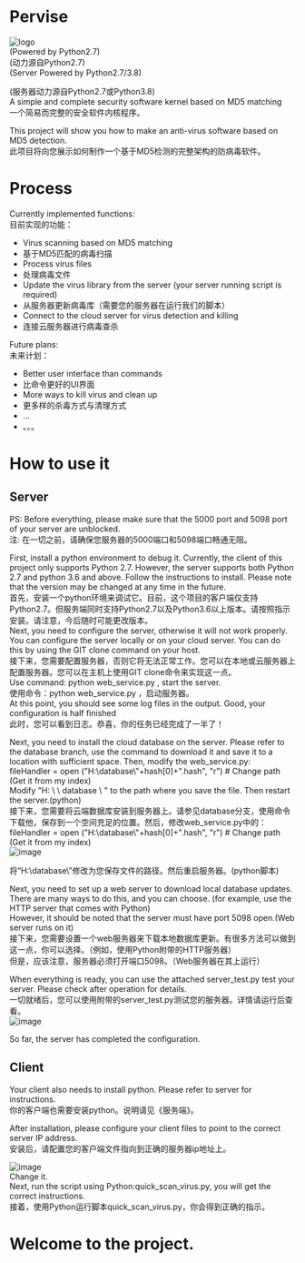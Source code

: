 # Pervise
![logo](https://user-images.githubusercontent.com/64673335/185289899-4d6c6b67-7daa-44c8-a556-ff867629aa38.png)<br/>
(Powered by Python2.7)<br/>
(动力源自Python2.7)<br/>
(Server Powered by Python2.7/3.8)<br/>

(服务器动力源自Python2.7或Python3.8)<br/>
A simple and complete security software kernel based on MD5 matching<br/>
一个简易而完整的安全软件内核程序。

This project will show you how to make an anti-virus software based on MD5 detection.<br/>
此项目将向您展示如何制作一个基于MD5检测的完整架构的防病毒软件。

# Process
Currently implemented functions:<br/>
目前实现的功能：<br/>

  - Virus scanning based on MD5 matching
  - 基于MD5匹配的病毒扫描
  - Process virus files
  - 处理病毒文件
  - Update the virus library from the server (your server running script is required)
  - 从服务器更新病毒库（需要您的服务器在运行我们的脚本）
  - Connect to the cloud server for virus detection and killing
  - 连接云服务器进行病毒查杀
  
 Future plans:<br/>
 未来计划：<br/>
  - Better user interface than commands
  - 比命令更好的UI界面
  - More ways to kill virus and clean up
  - 更多样的杀毒方式与清理方式
  - ...
  - 。。。
 
 # How to use it
 
## Server
PS: Before everything, please make sure that the 5000 port and 5098 port of your server are unblocked.<br/>
注: 在一切之前，请确保您服务器的5000端口和5098端口畅通无阻。<br/>

 First, install a python environment to debug it. Currently, the client of this project only supports Python 2.7. However, the server supports both Python 2.7 and python 3.6 and above. Follow the instructions to install. Please note that the version may be changed at any time in the future.<br/>
 首先，安装一个python环境来调试它。目前，这个项目的客户端仅支持Python2.7。但服务端同时支持Python2.7以及Python3.6以上版本。请按照指示安装。请注意，今后随时可能更改版本。<br/>
Next, you need to configure the server, otherwise it will not work properly. You can configure the server locally or on your cloud server. You can do this by using the GIT clone command on your host.<br/>
接下来，您需要配置服务器，否则它将无法正常工作。您可以在本地或云服务器上配置服务器。您可以在主机上使用GIT clone命令来实现这一点。<br/>
Use command: python web_service.py , start the server.<br/>
使用命令：python web_service.py ，启动服务器。<br/>
At this point, you should see some log files in the output. Good, your configuration is half finished<br/>
此时，您可以看到日志。恭喜，你的任务已经完成了一半了！<br/>

Next, you need to install the cloud database on the server. Please refer to the database branch, use the command to download it and save it to a location with sufficient space. Then, modify the web_service.py:<br/>
fileHandler  =  open  ("H:\\database\\"+hash[0]+".hash",  "r") # Change path (Get it from my index)<br/>
Modify "H: \ \ database \ \" to the path where you save the file. Then restart the server.(python)<br/>
接下来，您需要将云端数据库安装到服务器上。请参见database分支，使用命令下载他，保存到一个空间充足的位置。然后，修改web_service.py中的：<br/>
fileHandler  =  open  ("H:\\database\\"+hash[0]+".hash",  "r") # Change path (Get it from my index)<br/>
![image](https://user-images.githubusercontent.com/64673335/185305542-bb48d0d3-07a5-4b74-9aa9-0c2eb461ed3e.png)

将“H:\\database\\”修改为您保存文件的路径。然后重启服务器。(python脚本)<br/>

Next, you need to set up a web server to download local database updates. There are many ways to do this, and you can choose. (for example, use the HTTP server that comes with Python)<br/>
However, it should be noted that the server must have port 5098 open.(Web server runs on it)<br/>
接下来，您需要设置一个web服务器来下载本地数据库更新。有很多方法可以做到这一点，你可以选择。（例如，使用Python附带的HTTP服务器）<br/>
但是，应该注意，服务器必须打开端口5098。（Web服务器在其上运行）<br/>

When everything is ready, you can use the attached server_test.py test your server. Please check after operation for details.<br/>
一切就绪后，您可以使用附带的server_test.py测试您的服务器。详情请运行后查看。<br/>
![image](https://user-images.githubusercontent.com/64673335/185343583-dbf232a0-4165-49aa-b8df-8ba906df1caa.png)
<br/>

So far, the server has completed the configuration.
## Client
Your client also needs to install python. Please refer to server for instructions.<br/>
你的客户端也需要安装python。说明请见《服务端》。<br/>

After installation, please configure your client files to point to the correct server IP address.<br/>
安装后，请配置您的客户端文件指向到正确的服务器ip地址上。<br/>

![image](https://user-images.githubusercontent.com/64673335/185305311-11d6d09d-8a20-4099-abf0-9ab0a8ab9585.png) <br/>
Change it.<br/>
Next, run the script using Python:quick_scan_virus.py, you will get the correct instructions.<br/>
 接着，使用Python运行脚本quick_scan_virus.py，你会得到正确的指示。
 
 # Welcome to the project.
 
 
 
 

